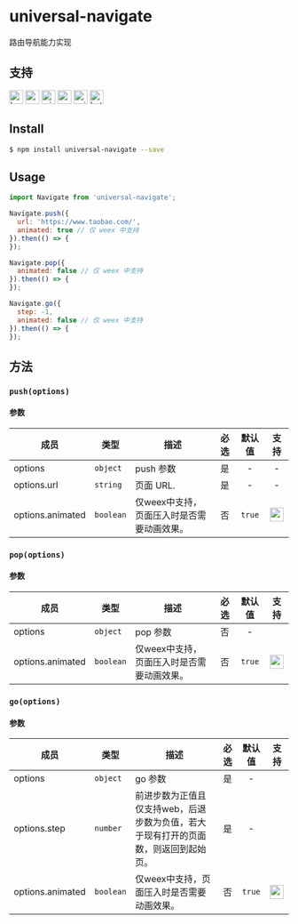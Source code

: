 # universal-navigate

路由导航能力实现

## 支持
<img alt="browser" src="https://gw.alicdn.com/tfs/TB1uYFobGSs3KVjSZPiXXcsiVXa-200-200.svg" width="25px" height="25px" /> <img alt="weex" src="https://gw.alicdn.com/tfs/TB1jM0ebMaH3KVjSZFjXXcFWpXa-200-200.svg" width="25px" height="25px" /> <img alt="miniApp" src="https://gw.alicdn.com/tfs/TB1bBpmbRCw3KVjSZFuXXcAOpXa-200-200.svg" width="25px" height="25px" /> <img alt="wechatMiniprogram" src="https://img.alicdn.com/tfs/TB1slcYdxv1gK0jSZFFXXb0sXXa-200-200.svg" width="25px" height="25px"> <img alt="quickApp" src="https://gw.alicdn.com/tfs/TB1MP7EwQT2gK0jSZPcXXcKkpXa-200-200.svg" width="25px" height="25px"> <img alt="bytedanceMicroApp" src="https://gw.alicdn.com/tfs/TB1jFtVzO_1gK0jSZFqXXcpaXXa-200-200.svg" width="25px" height="25px">

## Install
```bash
$ npm install universal-navigate --save
```

## Usage
```javascript
import Navigate from 'universal-navigate';

Navigate.push({
  url: 'https://www.taobao.com/',
  animated: true // 仅 weex 中支持
}).then(() => {
});

Navigate.pop({
  animated: false // 仅 weex 中支持
}).then(() => {
});

Navigate.go({
  step: -1,
  animated: false // 仅 weex 中支持
}).then(() => {
});

```
## 方法
### `push(options)`

#### 参数
| 成员             | 类型      | 描述                                       | 必选  | 默认值 | 支持  |
| ---------------- | --------- | ------------------------------------------ | :---: | :----: | :---: |
| options          | `object`  | push 参数                                  |  是   |   -    |   -   |
| options.url      | `string`  | 页面 URL.                                  |  是   |   -    |   -   |
| options.animated | `boolean` | 仅weex中支持，页面压入时是否需要动画效果。 |  否   | `true` |<img alt="weex" src="https://gw.alicdn.com/tfs/TB1jM0ebMaH3KVjSZFjXXcFWpXa-200-200.svg" width="25px" height="25px" /> |

### `pop(options)`

#### 参数
| 成员             | 类型      | 描述                                       | 必选  | 默认值 | 支持  |
| ---------------- | --------- | ------------------------------------------ | :---: | :----: | :---: |
| options          | `object`  | pop 参数                                   |  否   |   -    |       |
| options.animated | `boolean` | 仅weex中支持，页面压入时是否需要动画效果。 |  否   | `true` |<img alt="weex" src="https://gw.alicdn.com/tfs/TB1jM0ebMaH3KVjSZFjXXcFWpXa-200-200.svg" width="25px" height="25px" /> |

### `go(options)`

#### 参数
| 成员             | 类型      | 描述                                                                                | 必选  | 默认值 | 支持  |
| ---------------- | --------- | ----------------------------------------------------------------------------------- | :---: | :----: | :---: |
| options          | `object`  | go 参数                                                                             |  是   |   -    |       |
| options.step     | `number`  | 前进步数为正值且仅支持web，后退步数为负值，若大于现有打开的页面数，则返回到起始页。 |  是   |   -    |       |
| options.animated | `boolean` | 仅weex中支持，页面压入时是否需要动画效果。                                          |  否   | `true` |<img alt="weex" src="https://gw.alicdn.com/tfs/TB1jM0ebMaH3KVjSZFjXXcFWpXa-200-200.svg" width="25px" height="25px" />|


